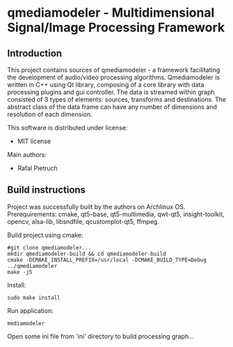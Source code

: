 qmediamodeler - Multidimensional Signal/Image Processing Framework 
==================================================================

Introduction
------------

This project contains sources of qmediamodeler - a framework facilitating the development of audio/video processing algorithms.
Qmediamodeler is written in C++ using Qt library, composing of a core library with data processing plugins and gui controller.
The data is streamed within graph consisted of 3 types of elements: sources, transforms and destinations.
The abstract class of the data frame can have any number of dimensions and resolution of each dimension.

This software is distributed under license:

* MIT license

Main authors:

* Rafal Pietruch

    
Build instructions
------------------

Project was successfully built by the authors on Archlinux OS.
Prerequirements: cmake, qt5-base, qt5-multimedia, qwt-qt5, insight-toolkit, opencv, alsa-lib, libsndfile, qcustomplot-qt5, ffmpeg.

Build project using cmake:

    #git clone qmediamodeler...
    mkdir qmediamodeler-build && cd qmediamodeler-build
    cmake -DCMAKE_INSTALL_PREFIX=/usr/local -DCMAKE_BUILD_TYPE=Debug ../qmediamodeler
    make -j5

Install:

    sudo make install

Run application:

    mediamodeler

Open some ini file from 'ini' directory to build processing graph...

